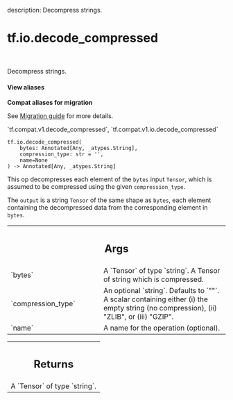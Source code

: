 description: Decompress strings.

<div itemscope itemtype="http://developers.google.com/ReferenceObject">
<meta itemprop="name" content="tf.io.decode_compressed" />
<meta itemprop="path" content="Stable" />
</div>

# tf.io.decode_compressed

<!-- Insert buttons and diff -->

<table class="tfo-notebook-buttons tfo-api nocontent" align="left">

</table>



Decompress strings.


<section class="expandable">
  <h4 class="showalways">View aliases</h4>
  <p>
<b>Compat aliases for migration</b>
<p>See
<a href="https://www.tensorflow.org/guide/migrate">Migration guide</a> for
more details.</p>
<p>`tf.compat.v1.decode_compressed`, `tf.compat.v1.io.decode_compressed`</p>
</p>
</section>

<pre class="devsite-click-to-copy prettyprint lang-py tfo-signature-link">
<code>tf.io.decode_compressed(
    bytes: Annotated[Any, _atypes.String],
    compression_type: str = &#x27;&#x27;,
    name=None
) -> Annotated[Any, _atypes.String]
</code></pre>



<!-- Placeholder for "Used in" -->

This op decompresses each element of the `bytes` input `Tensor`, which
is assumed to be compressed using the given `compression_type`.

The `output` is a string `Tensor` of the same shape as `bytes`,
each element containing the decompressed data from the corresponding
element in `bytes`.

<!-- Tabular view -->
 <table class="responsive fixed orange">
<colgroup><col width="214px"><col></colgroup>
<tr><th colspan="2"><h2 class="add-link">Args</h2></th></tr>

<tr>
<td>
`bytes`<a id="bytes"></a>
</td>
<td>
A `Tensor` of type `string`.
A Tensor of string which is compressed.
</td>
</tr><tr>
<td>
`compression_type`<a id="compression_type"></a>
</td>
<td>
An optional `string`. Defaults to `""`.
A scalar containing either (i) the empty string (no
compression), (ii) "ZLIB", or (iii) "GZIP".
</td>
</tr><tr>
<td>
`name`<a id="name"></a>
</td>
<td>
A name for the operation (optional).
</td>
</tr>
</table>



<!-- Tabular view -->
 <table class="responsive fixed orange">
<colgroup><col width="214px"><col></colgroup>
<tr><th colspan="2"><h2 class="add-link">Returns</h2></th></tr>
<tr class="alt">
<td colspan="2">
A `Tensor` of type `string`.
</td>
</tr>

</table>

